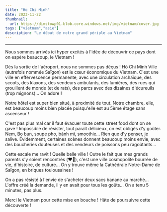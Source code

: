 ```yaml
---
title: "Ho Chi Minh"
date: 2023-11-22
thumbnail:
  url: https://dimstowp01.blob.core.windows.net/img/vietnam/cover.jpg
tags: ["vietnam","asie"]
description: "Le début de notre grand périple au Vietnam"
---
```

---

Nous sommes arrivés ici hyper excités à l'idée de découvrir ce pays dont on espère beaucoup, le Vietnam !

Dès la sortie de l'aéroport, nous ne sommes pas déçus ! Hô Chi Minh Ville (autrefois nommée Saïgon) est le cœur économique du Vietnam. C'est une ville en effervescence permanente, avec une circulation archaïque, des scoots, des klaxons, des vendeurs ambulants, des lumières, des rues qui grouillent de monde (et de rats), des parcs avec des dizaines d'écureuils (trop mignons)... On adore !

Notre hôtel est super bien situé, à proximité de tout. Notre chambre, elle, est beaucoup moins bien placée puisqu'elle est au 5ème étage sans ascenseur !

C'est pas plus mal car il faut évacuer toute cette street food dont on se gave ! Impossible de résister, tout paraît délicieux, on est obligés d'y goûter. Nem, Bo bun, soupe pho, bánh mì, smoothie... Rien que d'y penser, je salive.
Évidemment, certaines scènes donnent beaucoup moins envie, avec des boucheries douteuses et des vendeurs de poissons peu ragoûtants...

Cette escale me ravit ! Quelle belle ville ! Outre le fait que mes grands parents s'y soient rencontrés (❤️‍🔥), c'est une ville cosmopolite bourrée de vie, d'histoire, de culture... On y trouve même la Cathédrale Notre-Dame de Saïgon, en briques toulousaines !

On a pas résisté à l'envie de s'acheter deux sacs banane au marché... L'offre créé la demande, il y en avait pour tous les goûts... On a tenu 5 minutes, pas plus.

Merci le Vietnam pour cette mise en bouche ! Hâte de poursuivre cette découverte !
